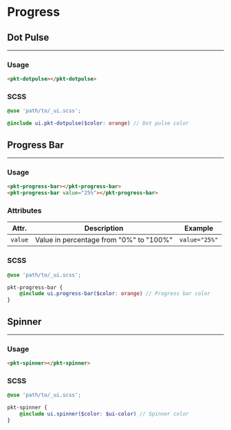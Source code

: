 # Progress

## Dot Pulse
---
<pkt-dotpulse></pkt-dotpulse>

### Usage

```html
<pkt-dotpulse></pkt-dotpulse>
```

### SCSS
```scss
@use 'path/to/_ui.scss';

@include ui.pkt-dotpulse($color: orange) // Dot pulse color
```

## Progress Bar
---
<pkt-progress-bar style="margin-top: 2rem;"></pkt-progress-bar>
<pkt-progress-bar value="25%" style="margin-top: 2rem;"></pkt-progress-bar>

### Usage
```html
<pkt-progress-bar></pkt-progress-bar>
<pkt-progress-bar value="25%"></pkt-progress-bar>
```

### Attributes
|Attr.|Description|Example|
|---|---|---|
|`value`|Value in percentage from "0%" to "100%"|`value="25%"`|


### SCSS

```scss
@use 'path/to/_ui.scss';

pkt-progress-bar {
    @include ui.progress-bar($color: orange) // Progress bar color
}
```

## Spinner
---
<div>
    <pkt-spinner></pkt-spinner>
</div>

### Usage
```html
<pkt-spinner></pkt-spinner>
```

### SCSS
```scss
@use 'path/to/_ui.scss';

pkt-spinner {
    @include ui.spinner($color: $ui-color) // Spinner color
}
```
